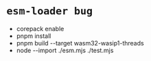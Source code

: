 # `esm-loader bug`

- corepack enable
- pnpm install
- pnpm build --target wasm32-wasip1-threads
- node --import ./esm.mjs ./test.mjs

